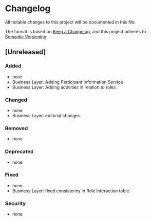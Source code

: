# Changelog
All notable changes to this project will be documented in this file.

The format is based on [Keep a Changelog](https://keepachangelog.com/en/1.0.0/),
and this project adheres to [Semantic Versioning](https://semver.org/spec/v2.0.0.html).

## [Unreleased]

### Added
- none
- Business Layer: Adding Participant Information Service
- Business Layer: Adding activities in relation to roles.

### Changed
- none
- Business Layer: editorial changes.

### Removed
- none

### Deprecated
- none

### Fixed
- none
- Business Layer: fixed consistency in Role Interaction table.

### Security
- none
